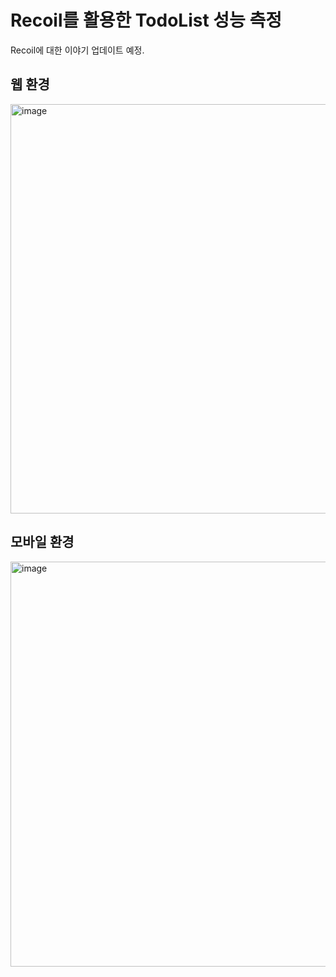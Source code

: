 # Recoil를 활용한 TodoList 성능 측정

Recoil에 대한 이야기 업데이트 예정.

## 웹 환경

<img width="655" alt="image" src="https://user-images.githubusercontent.com/63354527/166146775-ce7998ff-da96-4dda-bc5e-b761268f5918.png">

## 모바일 환경

<img width="648" alt="image" src="https://user-images.githubusercontent.com/63354527/166146853-5251ffa4-bc84-406d-83b6-afebc6fc2fea.png">
